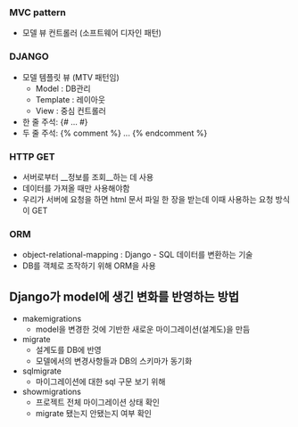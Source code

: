 ### MVC pattern

- 모델 뷰 컨트롤러 (소프트웨어 디자인 패턴)

### DJANGO

- 모델 템플릿 뷰 (MTV 패턴임)
  - Model : DB관리
  - Template : 레이아웃
  - View : 중심 컨트롤러
- 한 줄 주석: {# ... #}
- 두 줄 주석: {% comment %} ... {% endcomment %}

### HTTP GET

- 서버로부터 __정보를 조회__하는 데 사용
- 데이터를 가져올 때만 사용해야함
- 우리가 서버에 요청을 하면 html 문서 파일 한 장을 받는데 이때 사용하는 요청 방식이 GET

### ORM

- object-relational-mapping : Django - SQL 데이터를 변환하는 기술
- DB를 객체로 조작하기 위해 ORM을 사용

## Django가 model에 생긴 변화를 반영하는 방법

- makemigrations
  - model을 변경한 것에 기반한 새로운 마이그레이션(설계도)을 만듬
- migrate
  - 설계도를 DB에 반영
  - 모델에서의 변경사항들과 DB의 스키마가 동기화
- sqlmigrate
  - 마이그레이션에 대한 sql 구문 보기 위해
- showmigrations
  - 프로젝트 전체 마이그레이션 상태 확인
  - migrate 됐는지 안됐는지 여부 확인

